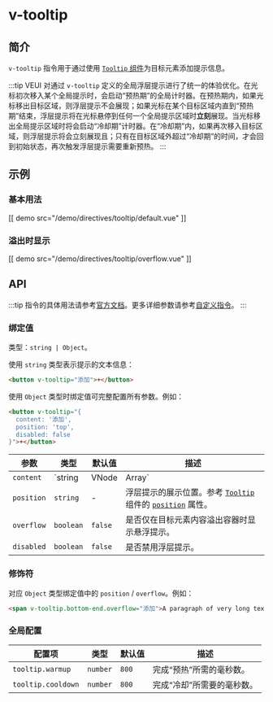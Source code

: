 # v-tooltip

## 简介

`v-tooltip` 指令用于通过使用 [`Tooltip` 组件](../components/tooltip)为目标元素添加提示信息。

:::tip
VEUI 对通过 `v-tooltip` 定义的全局浮层提示进行了统一的体验优化。在光标初次移入某个全局提示时，会启动“预热期”的全局计时器。在预热期内，如果光标移出目标区域，则浮层提示不会展现；如果光标在某个目标区域内直到“预热期”结束，浮层提示将在光标悬停到任何一个全局提示区域时**立刻**展现。当光标移出全局提示区域时将会启动“冷却期”计时器。在“冷却期”内，如果再次移入目标区域，则浮层提示将会立刻展现且；只有在目标区域外超过“冷却期”的时间，才会回到初始状态，再次触发浮层提示需要重新预热。
:::

## 示例

### 基本用法

[[ demo src="/demo/directives/tooltip/default.vue" ]]

### 溢出时显示

[[ demo src="/demo/directives/tooltip/overflow.vue" ]]

## API

:::tip
指令的具体用法请参考[官方文档](https://v2.cn.vuejs.org/v2/guide/syntax.html#%E6%8C%87%E4%BB%A4)。更多详细参数请参考[自定义指令](https://v2.cn.vuejs.org/v2/guide/custom-directive.html#%E9%92%A9%E5%AD%90%E5%87%BD%E6%95%B0%E5%8F%82%E6%95%B0)。
:::

### 绑定值

类型：`string | Object`。

使用 `string` 类型表示提示的文本信息：

```html
<button v-tooltip="添加">+</button>
```

使用 `Object` 类型时绑定值可完整配置所有参数。例如：

```html
<button v-tooltip="{
  content: '添加',
  position: 'top',
  disabled: false
}">+</button>
```

| 参数 | 类型 | 默认值 | 描述 |
| -- | -- | -- | -- |
| ``content`` | `string | VNode | Array<VNode>` | - | 提示信息字符串或通过渲染函数返回的虚拟节点（数组）。如果不传，将默认使用对应元素的 `textContent`。 |
| ``position`` | `string` | - | 浮层提示的展示位置。参考 [`Tooltip`](../components/tooltip) 组件的 [`position`](../components/tooltip#props-position) 属性。 |
| ``overflow`` | `boolean` | `false` | 是否仅在目标元素内容溢出容器时显示悬浮提示。 |
| ``disabled`` | `boolean` | `false` | 是否禁用浮层提示。 |

### 修饰符

对应 `Object` 类型绑定值中的 `position` / `overflow`。例如：

```html
<span v-tooltip.bottom-end.overflow="添加">A paragraph of very long text...</span>
```

### 全局配置

| 配置项 | 类型 | 默认值 | 描述 |
| -- | -- | -- | -- |
| ``tooltip.warmup`` | `number` | `800` | 完成“预热”所需的毫秒数。 |
| ``tooltip.cooldown`` | `number` | `800` | 完成“冷却”所需要的毫秒数。 |
